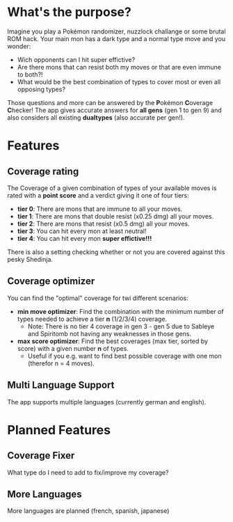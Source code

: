 # What's the purpose?

Imagine you play a Pokémon randomizer, nuzzlock challange or some brutal ROM hack. Your main mon has a dark type and a normal type move and you wonder:
- Wich opponents can I hit super effictive?
- Are there mons that can resist both my moves or that are even immune to both?!
- What would be the best combination of types to cover most or even all opposing types?

Those questions and more can be answered by the **P**okémon **C**overage **C**hecker!
The app gives accurate answers for **all gens** (gen 1 to gen 9) and also considers all existing **dualtypes** (also accurate per gen!).

# Features
## Coverage rating
The Coverage of a given combination of types of your available moves is rated with a **point score** and a verdict giving it one of four tiers:
- **tier 0**: There are mons that are immune to all your moves.
- **tier 1**: There are mons that double resist (x0.25 dmg) all your moves.
- **tier 2**: There are mons that resist (x0.5 dmg) all your moves.
- **tier 3**: You can hit every mon at least neutral!
- **tier 4**: You can hit every mon **super effictive!!!**

There is also a setting checking whether or not you are covered against this pesky Shedinja.
## Coverage optimizer
You can find the "optimal" coverage for twi different scenarios:
- **min move optimizer**: Find the combination with the minimum number of types needed to achieve a tier **n** (1/2/3/4) coverage.
	- Note: There is no tier 4 coverage in gen 3 - gen 5 due to Sableye and Spiritomb not having any weaknesses in those gens.
- **max score optimizer**: Find the best coverages (max tier, sorted by score) with a given number **n** of types.
	- Useful if you e.g. want to find best possible coverage with one mon (therefor n = 4 moves).

## Multi Language Support
The app supports multiple languages (currently german and english).

# Planned Features
## Coverage Fixer
What type do I need to add to fix/improve my coverage?
## More Languages
More languages are planned (french, spanish, japanese)
